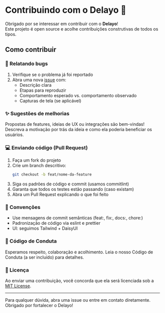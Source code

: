 # Contribuindo com o Delayo 🚀

Obrigado por se interessar em contribuir com o **Delayo**!  
Este projeto é open source e acolhe contribuições construtivas de todos os tipos.

## Como contribuir

### 🐛 Relatando bugs

1. Verifique se o problema já foi reportado
2. Abra uma nova [issue](https://github.com/seu-usuario/delayo/issues) com:
    - Descrição clara
    - Etapas para reproduzir
    - Comportamento esperado vs. comportamento observado
    - Capturas de tela (se aplicável)

### ✨ Sugestões de melhorias

Propostas de features, ideias de UX ou integrações são bem-vindas!  
Descreva a motivação por trás da ideia e como ela poderia beneficiar os usuários.

### 💻 Enviando código (Pull Request)

1. Faça um fork do projeto
2. Crie um branch descritivo:
   ```bash
   git checkout -b feat/nome-da-feature
   ```
3. Siga os padrões de código e commit (usamos commitlint)
4. Garanta que todos os testes estão passando (caso existam)
5. Abra um Pull Request explicando o que foi feito

### 🧹 Convenções

- Use mensagens de commit semânticas (feat:, fix:, docs:, chore:)
- Padronização de código via eslint e prettier
- UI: seguimos Tailwind + DaisyUI

### 🤝 Código de Conduta

Esperamos respeito, colaboração e acolhimento.
Leia o nosso Código de Conduta (a ser incluído) para detalhes.

### 🧾 Licença

Ao enviar uma contribuição, você concorda que ela será licenciada sob
a [MIT License](https://opensource.org/license/mit).

---
Para qualquer dúvida, abra uma issue ou entre em contato diretamente. Obrigado por fortalecer o Delayo!